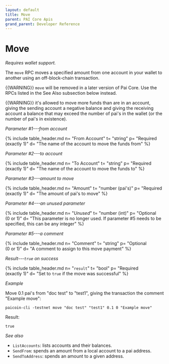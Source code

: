 ```yaml
---
layout: default
title: Move
parent: PAI Core Apis
grand_parent: Developer Reference
---
```


Move
========================

*Requires wallet support.*

The `move` RPC moves a specified amount from one account in your wallet to another using an off-block-chain transaction.

{{WARNING}} `move` will be removed in a later version of Pai
Core.  Use the RPCs listed in the See Also subsection below instead.

{{WARNING}} it's allowed to move more funds than are in an account,
giving the sending account a negative balance and giving the receiving
account a balance that may exceed the number of pai's in the wallet
(or the number of pai's in existence).

*Parameter #1---from account*

{% include table_header.md
  n= "From Account"
  t= "string"
  p= "Required<br>(exactly 1)"
  d= "The name of the account to move the funds from"
%}

*Parameter #2---to account*

{% include table_header.md
  n= "To Account"
  t= "string"
  p= "Required<br>(exactly 1)"
  d= "The name of the account to move the funds to"
%}

*Parameter #3---amount to move*

{% include table_header.md
  n= "Amount"
  t= "number (pai's)"
  p= "Required<br>(exactly 1)"
  d= "The amount of pai's to move"
%}

*Parameter #4---an unused parameter*

{% include table_header.md
  n= "*Unused*"
  t= "number (int)"
  p= "Optional<br>(0 or 1)"
  d= "This parameter is no longer used. If parameter #5 needs to be specified, this can be any integer"
%}

*Parameter #5---a comment*

{% include table_header.md
  n= "Comment"
  t= "string"
  p= "Optional<br>(0 or 1)"
  d= "A comment to assign to this move payment"
%}

*Result---`true` on success*

{% include table_header.md
  n= "`result`"
  t= "bool"
  p= "Required<br>(exactly 1)"
  d= "Set to `true` if the move was successful"
%}

*Example*

Move 0.1 pai's from "doc test" to "test1", giving the transaction the
comment "Example move":

```
paicoin-cli -testnet move "doc test" "test1" 0.1 0 "Example move"
```

Result:

```
true
```

*See also*

* `ListAccounts`: lists accounts and their balances.
* `SendFrom`: spends an amount from a local account to a pai address.
* `SendToAddress`: spends an amount to a given address.
 